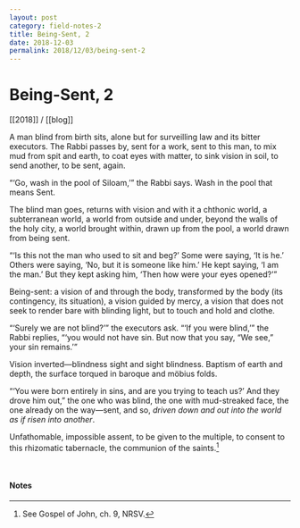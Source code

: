 ```yaml
---
layout: post
category: field-notes-2
title: Being-Sent, 2
date: 2018-12-03
permalink: 2018/12/03/being-sent-2
---
```


# Being-Sent, 2

[[2018]] / [[blog]]

A man blind from birth sits, alone but for surveilling law and its bitter executors. The Rabbi passes by, sent for a work, sent to this man, to mix mud from spit and earth, to coat eyes with matter, to sink vision in soil, to send another, to be sent, again.

“‘Go, wash in the pool of Siloam,’” the Rabbi says. Wash in the pool that means Sent.

The blind man goes, returns with vision and with it a chthonic world, a subterranean world, a world from outside and under, beyond the walls of the holy city, a world brought within, drawn up from the pool, a world drawn from being sent.

“‘Is this not the man who used to sit and beg?’ Some were saying, ‘It is he.’ Others were saying, ‘No, but it is someone like him.’ He kept saying, ‘I am the man.’ But they kept asking him, ‘Then how were your eyes opened?’”

Being-sent: a vision of and through the body, transformed by the body (its contingency, its situation), a vision guided by mercy, a vision that does not seek to render bare with blinding light, but to touch and hold and clothe.

“‘Surely we are not blind?’” the executors ask. “‘If you were blind,’” the Rabbi replies, “‘you would not have sin. But now that you say, “We see,” your sin remains.’”

Vision inverted—blindness sight and sight blindness. Baptism of earth and depth, the surface torqued in baroque and möbius folds.

“‘You were born entirely in sins, and are you trying to teach us?’ And they drove him out,” the one who was blind, the one with mud-streaked face, the one already on the way—sent, and so, *driven down and out into the world as if risen into another*.

Unfathomable, impossible assent, to be given to the multiple, to consent to this rhizomatic tabernacle, the communion of the saints.[^1]

<br>

#### Notes

[^1]: See Gospel of John, ch. 9, NRSV.
